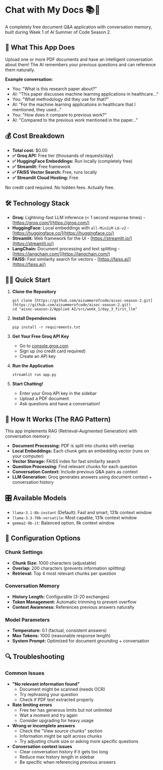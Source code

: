 # Chat with My Docs 📚💬

A completely free document Q&A application with conversation memory, built during Week 1 of AI Summer of Code Season 2.

## 🎯 What This App Does

Upload one or more PDF documents and have an intelligent conversation about them! The AI remembers your previous questions and can reference them naturally.

**Example conversation:**
* You: "What is this research paper about?"
* AI: "This paper discusses machine learning applications in healthcare..."
* You: "What methodology did they use for that?"
* AI: "For the machine learning applications in healthcare that I mentioned, they used..."
* You: "How does it compare to previous work?"
* AI: "Compared to the previous work mentioned in the paper..."

## 💰 Cost Breakdown

* **Total cost:** $0.00
* **✅ Groq API:** Free tier (thousands of requests/day)
* **✅ HuggingFace Embeddings:** Run locally (completely free)
* **✅ Streamlit:** Free framework
* **✅ FAISS Vector Search:** Free, runs locally
* **✅ Streamlit Cloud Hosting:** Free

No credit card required. No hidden fees. Actually free.

## 🛠️ Technology Stack

* **Groq:** Lightning-fast LLM inference (< 1 second response times) - [https://groq.com/](https://groq.com/)
* **HuggingFace:** Local embeddings with `all-MiniLM-L6-v2` - [https://huggingface.co/](https://huggingface.co/)
* **Streamlit:** Web framework for the UI - [https://streamlit.io/](https://streamlit.io/)
* **LangChain:** Document processing and text splitting - [https://langchain.com/](https://langchain.com/)
* **FAISS:** Fast similarity search for vectors - [https://faiss.ai/](https://faiss.ai/)

## 🏃‍♂️ Quick Start

1. **Clone the Repository**

    ```
    git clone [https://github.com/aisummerofcode/aisoc-season-2.git](https://github.com/aisummerofcode/aisoc-season-2.git)
    cd "aisoc-season-2/Applied AI/src/week_1/day_3_first_llm"
    ```

2. **Install Dependencies**

    ```
    pip install -r requirements.txt
    ```

3. **Get Your Free Groq API Key**

    * Go to [console.groq.com](https://console.groq.com)
    * Sign up (no credit card required)
    * Create an API key

4. **Run the Application**

    ```
    streamlit run app.py
    ```

5. **Start Chatting!**

    * Enter your Groq API key in the sidebar
    * Upload a PDF document
    * Ask questions and have a conversation!

## 🧠 How It Works (The RAG Pattern)

This app implements RAG (Retrieval-Augmented Generation) with conversation memory:
* **Document Processing:** PDF is split into chunks with overlap
* **Local Embeddings:** Each chunk gets an embedding vector (runs on your computer)
* **Vector Storage:** FAISS index for fast similarity search
* **Question Processing:** Find relevant chunks for each question
* **Conversation Context:** Include previous Q&A pairs as context
* **LLM Generation:** Groq generates answers using document context + conversation history

## 🎛️ Available Models

* `llama-3.1-8b-instant` (Default): Fast and smart, 131k context window
* `llama-3.3-70b-versatile`: Most capable, 131k context window
* `gemma2-9b-it`: Balanced option, 8k context window

## 🔧 Configuration Options

### Chunk Settings
* **Chunk Size:** 1000 characters (adjustable)
* **Overlap:** 200 characters (prevents information splitting)
* **Retrieval:** Top 4 most relevant chunks per question

### Conversation Memory
* **History Length:** Configurable (3-20 exchanges)
* **Token Management:** Automatic trimming to prevent overflow
* **Context Awareness:** References previous answers naturally

### Model Parameters
* **Temperature:** 0.1 (factual, consistent answers)
* **Max Tokens:** 1000 (reasonable response length)
* **System Prompt:** Optimized for document grounding + conversation

## 🔍 Troubleshooting

### Common Issues
* **"No relevant information found"**
    * Document might be scanned (needs OCR)
    * Try rephrasing your question
    * Check if PDF text extracted properly
* **Rate limiting errors**
    * Free tier has generous limits but not unlimited
    * Wait a moment and try again
    * Consider upgrading for heavy usage
* **Wrong or incomplete answers**
    * Check the "View source chunks" section
    * Information might be split across chunks
    * Try adjusting chunk size or asking more specific questions
* **Conversation context issues**
    * Clear conversation history if it gets too long
    * Reduce max history length in sidebar
    * Be specific when referencing previous answers

